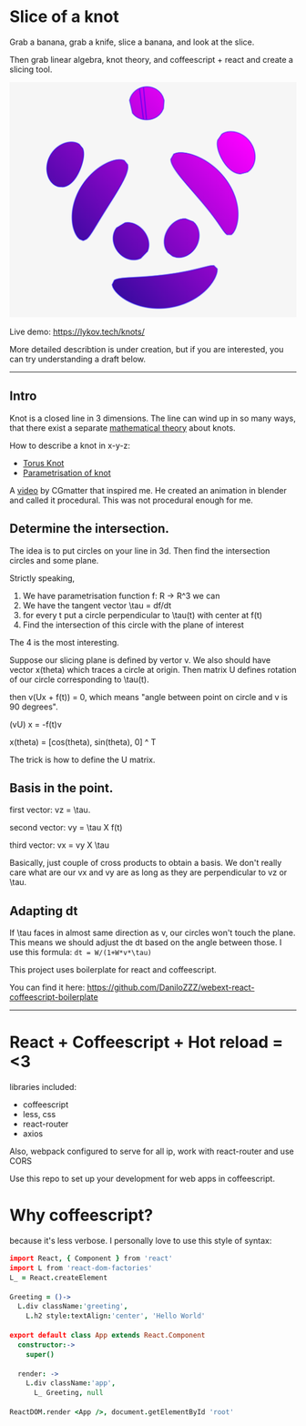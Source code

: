 # Slice of a knot

Grab a banana, grab a knife, slice a banana, and look at the slice.

Then grab linear algebra, knot theory, and coffeescript + react and create a slicing tool.

![](screenshot.png)

Live demo: https://lykov.tech/knots/

More detailed describtion is under creation, but if you are interested, you can try understanding a draft below. 



---

## Intro

Knot is a closed line in 3 dimensions. The line can wind up in so many ways, that there exist a separate 
[mathematical theory](https://en.wikipedia.org/wiki/Knot_theory)
about knots.

How to describe a knot in x-y-z:

- [Torus Knot](https://en.wikipedia.org/wiki/Torus_knot)
- [Parametrisation of knot](http://www.mi.sanu.ac.rs/vismath/taylor2009/index.html)

A [video](https://youtu.be/ntCuQei0xuk) by CGmatter that inspired me. 
He created an animation in blender and called it procedural. 
This was not procedural enough for me.

## Determine the intersection.

The idea is to put circles on your line in 3d. 
Then find the intersection circles and some plane.

Strictly speaking,

1. We have parametrisation function f: R -> R^3 we can 
2. We have the tangent vector   \tau = df/dt
3. for every t put a circle perpendicular to \tau(t) with center at f(t)
4. Find the intersection of this circle with the plane of interest

The 4 is the most interesting.

Suppose our slicing plane is defined by vertor v.
We also should have vector x(theta) which traces a circle at origin.
Then matrix U defines rotation of our circle corresponding to \tau(t).

then v(Ux + f(t)) = 0, which means "angle between point on circle and v is 90 degrees".

(vU) x = -f(t)v

x(theta) = [cos(theta), sin(theta), 0] ^ T

The trick is how to define the U matrix.

## Basis in the point.


first vector: vz = \tau.

second vector: vy = \tau X f(t)

third vector: vx = vy X \tau

Basically, just couple of cross products to obtain a basis.
We don't really care what are our vx and vy are as long as they are perpendicular to vz or \tau.


## Adapting dt  

If \tau faces in almost same direction as v, our circles won't touch the plane. 
This means we should adjust the dt based on the angle between those.
I use this formula: `dt = W/(1+W*v*\tau)`


This project uses boilerplate for react and coffeescript.

You can find it here: https://github.com/DaniloZZZ/webext-react-coffeescript-boilerplate

---


# React + Coffeescript + Hot reload = <3

libraries included:

 - coffeescript
 - less, css
 - react-router
 - axios

Also, webpack configured to serve for all ip, work with react-router and use CORS

Use this repo to set up your development for web apps in coffeescript.

# Why coffeescript?

because it's less verbose. I personally love to use this style of syntax:

```coffeescript
import React, { Component } from 'react'
import L from 'react-dom-factories'
L_ = React.createElement

Greeting = ()->
  L.div className:'greeting',
	L.h2 style:textAlign:'center', 'Hello World'

export default class App extends React.Component
  constructor:->
    super()
     
  render: ->
    L.div className:'app',
      L_ Greeting, null

ReactDOM.render <App />, document.getElementById 'root'

```
